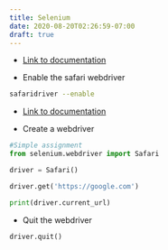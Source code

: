 ```yaml
---
title: Selenium
date: 2020-08-20T02:26:59-07:00
draft: true
---
```


* [Link to documentation](https://www.selenium.dev/documentation/en/webdriver/driver_requirements/)

* Enable the safari webdriver

```sh
safaridriver --enable
```

* [Link to documentation](https://www.selenium.dev/documentation/en/webdriver/browser_manipulation/)

* Create a webdriver


```py
#Simple assignment
from selenium.webdriver import Safari

driver = Safari()

driver.get('https://google.com')

print(driver.current_url)
```


* Quit the webdriver

```py
driver.quit()
```
